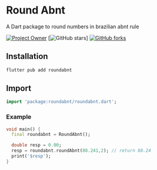 # Round Abnt

A Dart package to round numbers in brazilian abnt rule

[![Project Owner](https://img.shields.io/badge/owner-sergiotucano-dd8800)](https://github.com/sergiotucano/)
[![GitHub stars](https://img.shields.io/github/stars/sergiotucano/roundabnt?style=social)]
[![GitHub forks](https://img.shields.io/github/forks/sergiotucano/roundabnt?style=social)](https://github.com/sergiotucano/roundabnt/fork)

## Installation

```bash
flutter pub add roundabnt
```

## Import

```dart
import 'package:roundabnt/roundabnt.dart';
```

### Example

```dart
void main() {
  final roundabnt = RoundAbnt();

  double resp = 0.00;
  resp = roundabnt.roundAbnt(88.241,2); // return 88.24
  print('$resp');
}
```

